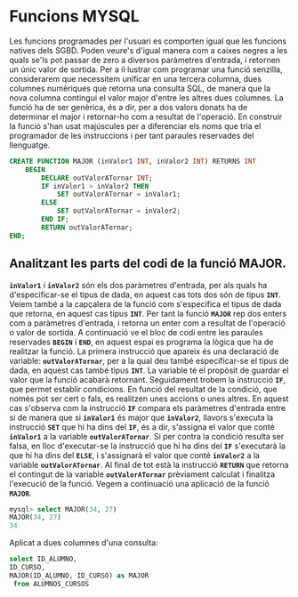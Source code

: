 # Funcions MYSQL
Les funcions programades per l'usuari es comporten igual que les funcions natives dels SGBD. Poden veure's d'igual manera com a caixes negres a les quals se'ls pot passar de zero a diversos paràmetres d'entrada, i retornen un únic valor de sortida. Per a il·lustrar com programar una funció senzilla, considerarem que necessitem unificar en una tercera columna, dues columnes numèriques que retorna una consulta SQL, de manera que la nova columna contingui el valor major d'entre les altres dues columnes. La funció ha de ser genèrica, és a dir, per a dos valors donats ha de determinar el major i retornar-ho com a resultat de l'operació.
En construir la funció s'han usat majúscules per a diferenciar els noms que tria el programador de les instruccions i per tant paraules reservades del llenguatge.

```sql
CREATE FUNCTION MAJOR (inValor1 INT, inValor2 INT) RETURNS INT
    BEGIN
        DECLARE outValorATornar INT;
        IF inValor1 > inValor2 THEN
            SET outValorATornar = inValor1;
        ELSE
            SET outValorATornar = inValor2;
        END IF;
        RETURN outValorATornar;
END;
```

## Analitzant les parts del codi de la funció MAJOR.

**`inValor1`** i **`inValor2`** són els dos paràmetres d'entrada, per als quals ha d'especificar-se el tipus de dada, en aquest cas tots dos són de tipus **`INT`**. Veiem també a la capçalera de la funció com s'especifica el tipus de dada que retorna, en aquest cas tipus **`INT`**. Per tant la funció **`MAJOR`** rep dos enters com a paràmetres d'entrada, i retorna un enter com a resultat de l'operació o valor de sortida.
A continuació ve el bloc de codi entre les paraules reservades **`BEGIN`** i **`END`**, en aquest espai es programa la lògica que ha de realitzar la funció. La primera instrucció que apareix és una declaració de variable: **`outValorATornar`**, per a la qual deu també especificar-se el tipus de dada, en aquest cas també tipus **`INT`**. La variable té el propòsit de guardar el valor que la funció acabarà retornant.
Seguidament trobem la instrucció **`IF`**, que permet establir condicions.
En funció del resultat de la condició, que només pot ser cert o fals, es realitzen unes accions o unes altres. En aquest cas s'observa com la instrucció **`IF`** compara els paràmetres d'entrada entre si de manera que si **`inValor1`** és major que **`inValor2`**, llavors s'executa la instrucció **`SET`** que hi ha dins del **`IF`**, és a dir, s'assigna el valor que conté **`inValor1`** a la variable **`outValorATornar`**. Si per contra la condició resulta ser falsa, en lloc d'executar-se la instrucció que hi ha dins del **`IF`** s'executarà la que hi ha dins del **`ELSE`**, i s'assignarà el valor que conté **`inValor2`** a la variable **`outValorATornar`**.
Al final de tot està la instrucció **`RETURN`** que retorna el contingut de la variable **`outValorATornar`** prèviament calculat i finalitza l'execució de la funció.
Vegem a continuació una aplicació de la funció **`MAJOR`**.

```sql
mysql> select MAJOR(34, 27)
MAJOR(34, 27)
34
```

Aplicat a dues columnes d'una consulta:

```sql
select ID_ALUMNO,
ID_CURSO,
MAJOR(ID_ALUMNO, ID_CURSO) as MAJOR
 from ALUMNOS_CURSOS
 ```